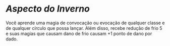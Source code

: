 # *Aspecto do Inverno*

Você aprende uma magia de convocação ou evocação de qualquer classe e de qualquer círculo que possa lançar. Além disso, recebe redução de frio 5 e suas magias que causam dano de frio causam +1 ponto de dano por dado.